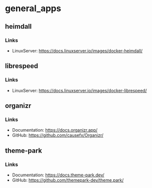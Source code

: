 # general_apps

## heimdall

### Links

* LinuxServer: <https://docs.linuxserver.io/images/docker-heimdall/>

## librespeed

### Links

* LinuxServer: <https://docs.linuxserver.io/images/docker-librespeed/>

## organizr

### Links

* Documentation: <https://docs.organizr.app/>
* GitHub: <https://github.com/causefx/Organizr/>

## theme-park

### Links

* Documentation: <https://docs.theme-park.dev/>
* GitHub: <https://github.com/themepark-dev/theme.park/>
